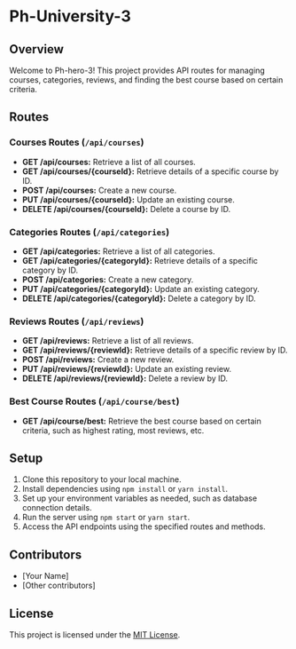 # Ph-University-3

## Overview

Welcome to Ph-hero-3! This project provides API routes for managing courses, categories, reviews, and finding the best course based on certain criteria.

## Routes

### Courses Routes (`/api/courses`)

- **GET /api/courses:** Retrieve a list of all courses.
- **GET /api/courses/{courseId}:** Retrieve details of a specific course by ID.
- **POST /api/courses:** Create a new course.
- **PUT /api/courses/{courseId}:** Update an existing course.
- **DELETE /api/courses/{courseId}:** Delete a course by ID.

### Categories Routes (`/api/categories`)

- **GET /api/categories:** Retrieve a list of all categories.
- **GET /api/categories/{categoryId}:** Retrieve details of a specific category by ID.
- **POST /api/categories:** Create a new category.
- **PUT /api/categories/{categoryId}:** Update an existing category.
- **DELETE /api/categories/{categoryId}:** Delete a category by ID.

### Reviews Routes (`/api/reviews`)

- **GET /api/reviews:** Retrieve a list of all reviews.
- **GET /api/reviews/{reviewId}:** Retrieve details of a specific review by ID.
- **POST /api/reviews:** Create a new review.
- **PUT /api/reviews/{reviewId}:** Update an existing review.
- **DELETE /api/reviews/{reviewId}:** Delete a review by ID.

### Best Course Routes (`/api/course/best`)

- **GET /api/course/best:** Retrieve the best course based on certain criteria, such as highest rating, most reviews, etc.

## Setup

1. Clone this repository to your local machine.
2. Install dependencies using `npm install` or `yarn install`.
3. Set up your environment variables as needed, such as database connection details.
4. Run the server using `npm start` or `yarn start`.
5. Access the API endpoints using the specified routes and methods.

## Contributors

- [Your Name]
- [Other contributors]

## License

This project is licensed under the [MIT License](LICENSE).
